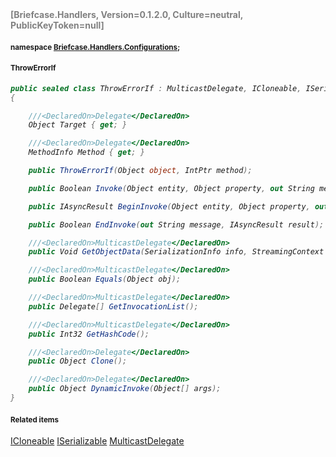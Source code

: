 <h4 style='color: gray;margin:0; padding:0;'> [Briefcase.Handlers, Version=0.1.2.0, Culture=neutral, PublicKeyToken=null]</h4>

#### <small>namespace [Briefcase.Handlers.Configurations](../Namespace/Briefcase.Handlers.Configurations.md);</small>

#### <small>ThrowErrorIf</small>

<i>

```csharp
public sealed class ThrowErrorIf : MulticastDelegate, ICloneable, ISerializable
{

	///<DeclaredOn>Delegate</DeclaredOn>
	Object Target { get; }

	///<DeclaredOn>Delegate</DeclaredOn>
	MethodInfo Method { get; }

	public ThrowErrorIf(Object object, IntPtr method); 

	public Boolean Invoke(Object entity, Object property, out String message); 

	public IAsyncResult BeginInvoke(Object entity, Object property, out String message, AsyncCallback callback, Object object); 

	public Boolean EndInvoke(out String message, IAsyncResult result); 

	///<DeclaredOn>MulticastDelegate</DeclaredOn>
	public Void GetObjectData(SerializationInfo info, StreamingContext context); 

	///<DeclaredOn>MulticastDelegate</DeclaredOn>
	public Boolean Equals(Object obj); 

	///<DeclaredOn>MulticastDelegate</DeclaredOn>
	public Delegate[] GetInvocationList(); 

	///<DeclaredOn>MulticastDelegate</DeclaredOn>
	public Int32 GetHashCode(); 

	///<DeclaredOn>Delegate</DeclaredOn>
	public Object Clone(); 

	///<DeclaredOn>Delegate</DeclaredOn>
	public Object DynamicInvoke(Object[] args); 
}
```

</i>


#### <small>Related items</small>

[ICloneable](ICloneable.md)
[ISerializable](ISerializable.md)
[MulticastDelegate](MulticastDelegate.md)